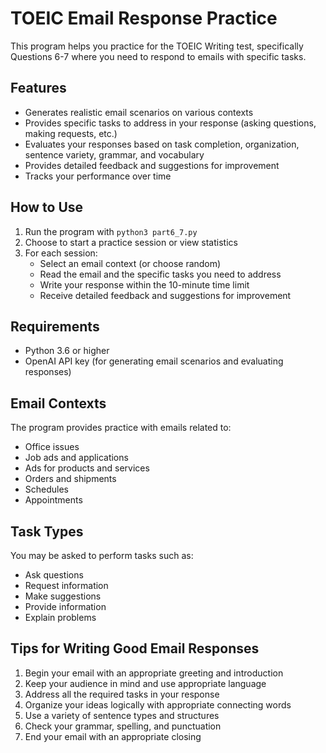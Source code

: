 # TOEIC Email Response Practice

This program helps you practice for the TOEIC Writing test, specifically Questions 6-7 where you need to respond to emails with specific tasks.

## Features

- Generates realistic email scenarios on various contexts
- Provides specific tasks to address in your response (asking questions, making requests, etc.)
- Evaluates your responses based on task completion, organization, sentence variety, grammar, and vocabulary
- Provides detailed feedback and suggestions for improvement
- Tracks your performance over time

## How to Use

1. Run the program with `python3 part6_7.py`
2. Choose to start a practice session or view statistics
3. For each session:
   - Select an email context (or choose random)
   - Read the email and the specific tasks you need to address
   - Write your response within the 10-minute time limit
   - Receive detailed feedback and suggestions for improvement

## Requirements

- Python 3.6 or higher
- OpenAI API key (for generating email scenarios and evaluating responses)

## Email Contexts

The program provides practice with emails related to:
- Office issues
- Job ads and applications
- Ads for products and services
- Orders and shipments
- Schedules
- Appointments

## Task Types

You may be asked to perform tasks such as:
- Ask questions
- Request information
- Make suggestions
- Provide information
- Explain problems

## Tips for Writing Good Email Responses

1. Begin your email with an appropriate greeting and introduction
2. Keep your audience in mind and use appropriate language
3. Address all the required tasks in your response
4. Organize your ideas logically with appropriate connecting words
5. Use a variety of sentence types and structures
6. Check your grammar, spelling, and punctuation
7. End your email with an appropriate closing